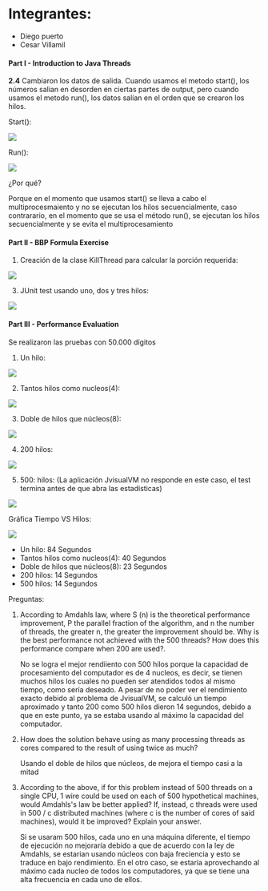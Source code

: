 # **Integrantes:**
- Diego puerto
- Cesar Villamil


#### **Part I - Introduction to Java Threads**
**2.4** Cambiaron los datos de salida. Cuando usamos el metodo start(), los números salian en desorden en ciertas partes de output, pero cuando usamos el metodo run(), los datos salían en el orden que se crearon los hilos.

Start():

![](/PARALLELISM-JAVA_THREADS_MAVEN-INTRODUCTION_BBP_FORMULA/img/conStart.jpg)

Run():

![](/PARALLELISM-JAVA_THREADS_MAVEN-INTRODUCTION_BBP_FORMULA/img/conRun.jpg)

¿Por qué?

Porque en el momento que usamos start() se lleva a cabo el multiprocesmaiento y no se ejecutan los hilos secuencialmente, caso contrarario, en el momento que se usa el método run(), se ejecutan los hilos secuencialmente y se evita el multiprocesamiento
#### **Part II - BBP Formula Exercise**

1. Creación de la clase KillThread para calcular la porción requerida:

![](/PARALLELISM-JAVA_THREADS_MAVEN-INTRODUCTION_BBP_FORMULA/img/Kill.jpg)

3. JUnit test usando uno, dos y tres hilos:

![](/PARALLELISM-JAVA_THREADS_MAVEN-INTRODUCTION_BBP_FORMULA/img/TresHilos.jpg)

#### **Part III - Performance Evaluation**

Se realizaron las pruebas con 50.000 dígitos 

1. Un hilo:

![](/PARALLELISM-JAVA_THREADS_MAVEN-INTRODUCTION_BBP_FORMULA/img/1.jpg)

2. Tantos hilos como nucleos(4):

![](/PARALLELISM-JAVA_THREADS_MAVEN-INTRODUCTION_BBP_FORMULA/img/2.jpg)

3.  Doble de hilos que núcleos(8):

![](/PARALLELISM-JAVA_THREADS_MAVEN-INTRODUCTION_BBP_FORMULA/img/3.jpg)

4. 200 hilos:

![](/PARALLELISM-JAVA_THREADS_MAVEN-INTRODUCTION_BBP_FORMULA/img/4.jpg)

5. 500: hilos: (La aplicación JvisualVM no responde en este caso, el test termina antes de que abra las estadisticas)

![](/PARALLELISM-JAVA_THREADS_MAVEN-INTRODUCTION_BBP_FORMULA/img/5.jpg)

Gráfica Tiempo VS Hilos:

![](/PARALLELISM-JAVA_THREADS_MAVEN-INTRODUCTION_BBP_FORMULA/img/grafica.jpg)

- Un hilo: 84 Segundos
- Tantos hilos como nucleos(4): 40 Segundos
- Doble de hilos que núcleos(8): 23 Segundos
- 200 hilos: 14 Segundos
- 500 hilos: 14 Segundos

Preguntas:

1. According to Amdahls law, where S (n) is the theoretical performance improvement, P the parallel fraction of the algorithm, and n the number of threads, the greater n, the greater the improvement should be. Why is the best performance not achieved with the 500 threads? How does this performance compare when 200 are used?. 

    No se logra el mejor rendiiento con 500 hilos porque la capacidad de procesamiento del computador es de 4 nucleos, es decir, se tienen muchos hilos los cuales no pueden ser atendidos todos al mismo tiempo, como sería deseado. A pesar de no poder ver el rendimiento exacto debido al problema de JvisualVM, se calculó un tiempo aproximado y tanto 200 como 500 hilos dieron 14 segundos, debido a que en este punto, ya se estaba usando al máximo la capacidad del computador. 
    
2. How does the solution behave using as many processing threads as cores compared to the result of using twice as much?

    Usando el doble de hilos que núcleos, de mejora el tiempo casi a la mitad

3. According to the above, if for this problem instead of 500 threads on a single CPU, 1 wire could be used on each of 500 hypothetical machines, would Amdahls's law be better applied? If, instead, c threads were used in 500 / c distributed machines (where c is the number of cores of said machines), would it be improved? Explain your answer.

    Si se usaram 500 hilos, cada uno en una máquina diferente, el tiempo de ejecución no mejoraría debido a que de acuerdo con la ley de Amdahls, se estarian usando núcleos con baja freciencia y esto se traduce en bajo rendimiento. En el otro caso, se estaría aprovechando al máximo cada nucleo de todos los computadores, ya que se tiene una alta frecuencia en cada uno de ellos.
